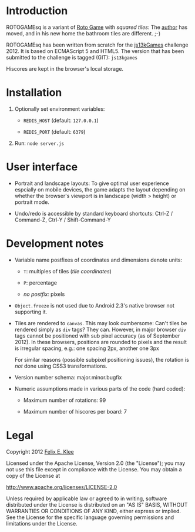 Introduction
============

ROTOGAMEsq is a variant of [Roto Game][1] with *squared tiles*: The [author][6]
has moved, and in his new home the bathroom tiles are different. ;-)

ROTOGAMEsq has been written from scratch for the [js13kGames][2] challenge
2012. It is based on ECMAScript 5 and HTML5. The version that has been
submitted to the challenge is tagged (GIT): `js13kgames`

Hiscores are kept in the browser's local storage.


Installation
============

 1. Optionally set environment variables:
 
      * `REDIS_HOST` (default: `127.0.0.1`)
      
      * `REDIS_PORT` (default: `6379`)

 2. Run: `node server.js`


User interface
==============

  * Portrait and landscape layouts: To give optimal user experience espcially
    on mobile devices, the game adapts the layout depending on whether the
    browser's viewport is in landscape (width > height) or portrait mode.

  * Undo/redo is accessible by standard keyboard shortcuts: Ctrl-Z / Command-Z,
    Ctrl-Y / Shift-Command-Y


Development notes
=================

  * Variable name postfixes of coordinates and dimensions denote units:
  
      - `T`: multiples of tiles (*tile coordinates*)
      
      - `P`: percentage

      - *no postfix:* pixels

  * `Object.freeze` is not used due to Android 2.3's native browser not
    supporting it.
  
  * Tiles are rendered to `canvas`. This may look cumbersome: Can't tiles be
    rendered simply as `div` tags? They can. However, in major browser `div`
    tags cannot be positioned with sub pixel accuracy (as of September 2012).
    In these browsers, positions are rounded to pixels and the result is
    irregular spacing, e.g.: one spacing 2px, another one 3px
    
    For similar reasons (possible subpixel positioning issues), the rotation is
    *not* done using CSS3 transformations.

  * Version number schema: major.minor.bugfix

  * Numeric assumptions made in various parts of the code (hard coded):
  
      - Maximum number of rotations: 99

      - Maximum number of hiscores per board: 7

Legal
=====

Copyright 2012 [Felix E. Klee][6]

Licensed under the Apache License, Version 2.0 (the "License"); you may not use
this file except in compliance with the License. You may obtain a copy of the
License at

<http://www.apache.org/licenses/LICENSE-2.0>

Unless required by applicable law or agreed to in writing, software distributed
under the License is distributed on an "AS IS" BASIS, WITHOUT WARRANTIES OR
CONDITIONS OF ANY KIND, either express or implied. See the License for the
specific language governing permissions and limitations under the License.


[1]: http://code.google.com/p/rotogame/
[2]: http://js13kgames.com/
[3]: http://closure-compiler.appspot.com/home
[4]: http://kangax.github.com/html-minifier/
[5]: http://www.cssoptimiser.com
[6]: mailto:felix.klee@inka.de
